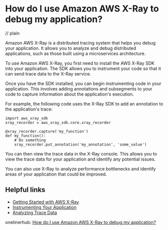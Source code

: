 # How do I use Amazon AWS X-Ray to debug my application?
// plain

Amazon AWS X-Ray is a distributed tracing system that helps you debug your application. It allows you to analyze and debug distributed applications, such as those built using a microservices architecture.

To use Amazon AWS X-Ray, you first need to install the AWS X-Ray SDK into your application. The SDK allows you to instrument your code so that it can send trace data to the X-Ray service.

Once you have the SDK installed, you can begin instrumenting code in your application. This involves adding annotations and subsegments to your code to capture information about the application's execution.

For example, the following code uses the X-Ray SDK to add an annotation to the application's trace:
```
import aws_xray_sdk
xray_recorder = aws_xray_sdk.core.xray_recorder

@xray_recorder.capture('my_function')
def my_function():
    # Do something
    xray_recorder.put_annotation('my_annotation', 'some_value')
```

You can then view the trace data in the X-Ray console. This allows you to view the trace data for your application and identify any potential issues.

You can also use X-Ray to analyze performance bottlenecks and identify areas of your application that could be improved.

## Helpful links
- [Getting Started with AWS X-Ray](https://docs.aws.amazon.com/xray/latest/devguide/xray-getting-started.html)
- [Instrumenting Your Application](https://docs.aws.amazon.com/xray/latest/devguide/xray-sdk-python-instrumentation.html)
- [Analyzing Trace Data](https://docs.aws.amazon.com/xray/latest/devguide/xray-console-viewingtraces.html)

onelinerhub: [How do I use Amazon AWS X-Ray to debug my application?](https://onelinerhub.com/amazon-redshift/how-do-i-use-amazon-aws-x-ray-to-debug-my-application)